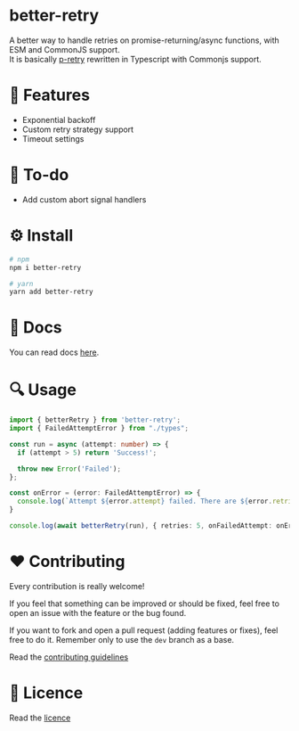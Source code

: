 better-retry
===========================

A better way to handle retries on promise-returning/async functions, with ESM and CommonJS support.   
It is basically [p-retry](https://github.com/sindresorhus/p-retry) rewritten in Typescript with Commonjs support.

# 🎉 Features

* Exponential backoff
* Custom retry strategy support
* Timeout settings

# 📝 To-do

* Add custom abort signal handlers

# ⚙ Install

```bash
# npm
npm i better-retry

# yarn
yarn add better-retry
```

# 📖 Docs

You can read docs [here](./docs/README.md).

# 🔍 Usage

```ts
import { betterRetry } from 'better-retry';
import { FailedAttemptError } from "./types";

const run = async (attempt: number) => {
  if (attempt > 5) return 'Success!';

  throw new Error('Failed');
};

const onError = (error: FailedAttemptError) => {
  console.log(`Attempt ${error.attempt} failed. There are ${error.retriesLeft} retries left.`);
}

console.log(await betterRetry(run), { retries: 5, onFailedAttempt: onError }); // Success!
```

# ️❤️ Contributing

Every contribution is really welcome!

If you feel that something can be improved or should be fixed, feel free to open an issue with the feature or the bug found.

If you want to fork and open a pull request (adding features or fixes), feel free to do it. Remember only to use the `dev` branch as a base.

Read the [contributing guidelines](./CONTRIBUTING.md)

# 📃 Licence

Read the [licence](./LICENCE)
